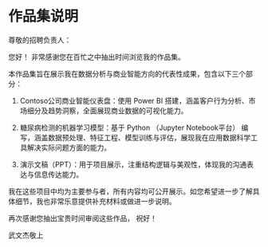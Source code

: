 # 作品集说明
尊敬的招聘负责人：

您好！
非常感谢您在百忙之中抽出时间浏览我的作品集。

本作品集旨在展示我在数据分析与商业智能方向的代表性成果，包含以下三个部分：

1. Contoso公司商业智能仪表盘：使用 Power BI 搭建，涵盖客户行为分析、市场细分及趋势洞察，全面展现商业数据的可视化能力。

2. 糖尿病检测的机器学习模型：基于 Python （Jupyter Notebook平台） 编写，涵盖数据预处理、特征工程、模型训练与评估，展现我在应用数据科学工具解决实际问题方面的能力。

3. 演示文稿（PPT）：用于项目展示，注重结构逻辑与美观性，体现我的沟通表达与信息传达能力。

我在这些项目中均为主要参与者，所有内容均可公开展示。如您希望进一步了解具体细节，我也非常乐意提供补充材料或做进一步说明。

再次感谢您抽出宝贵时间审阅这些作品，
祝好！

武文杰敬上
